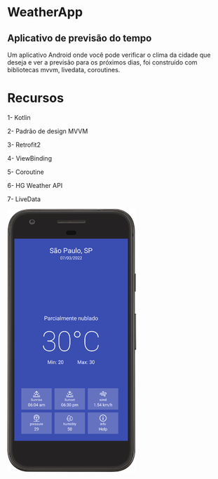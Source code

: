 # WeatherApp

## Aplicativo de previsão do tempo
Um aplicativo Android onde você pode verificar o clima da cidade que deseja e ver a previsão para os próximos dias, foi construído com bibliotecas mvvm, livedata, coroutines.

# Recursos
1- Kotlin

2- Padrão de design MVVM

3- Retrofit2

4- ViewBinding

5- Coroutine

6- HG Weather API

7- LiveData

<div>
<img height="600em" src="https://github.com/jeivison/WeatherApp/blob/master/Screenshot_20220307_124701.png"/>
</div>

